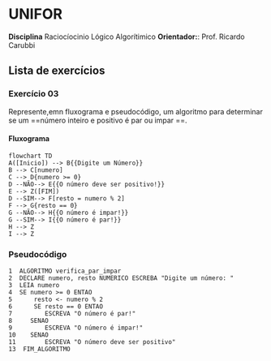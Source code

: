 # UNIFOR
**Disciplina** Raciocíocinio Lógico Algorítimico
**Orientador:**: Prof. Ricardo Carubbi

## Lista de exercícios

### Exercício 03
Represente,emn fluxograma e pseudocódigo, um algoritmo para determinar se um ==número inteiro e positivo é par ou impar ==.

#### Fluxograma
```mermaid
flowchart TD
A([Inicio]) --> B{{Digite um Número}}
B --> C[numero]
C --> D{numero >= 0}
D --NÃO--> E{{O número deve ser positivo!}}
E --> Z([FIM])
D --SIM--> F[resto = numero % 2]
F --> G{resto == 0}
G --NÃO--> H{{O número é impar!}} 
G --SIM--> I{{O número é par!}}
H --> Z
I --> Z
```
### Pseudocódigo
```
1  ALGORITMO verifica_par_impar  
2  DECLARE numero, resto NUMERICO ESCREBA "Digite um número: "
3  LEIA numero
4  SE numero >= 0 ENTAO
5      resto <- numero % 2
6      SE resto == 0 ENTAO 
7         ESCREVA "O número é par!"
8     SENAO
9         ESCREVA "O número é impar!"
10    SENAO
11        ESCREVA "O número deve ser positivo"
13  FIM_ALGORITMO 
```

